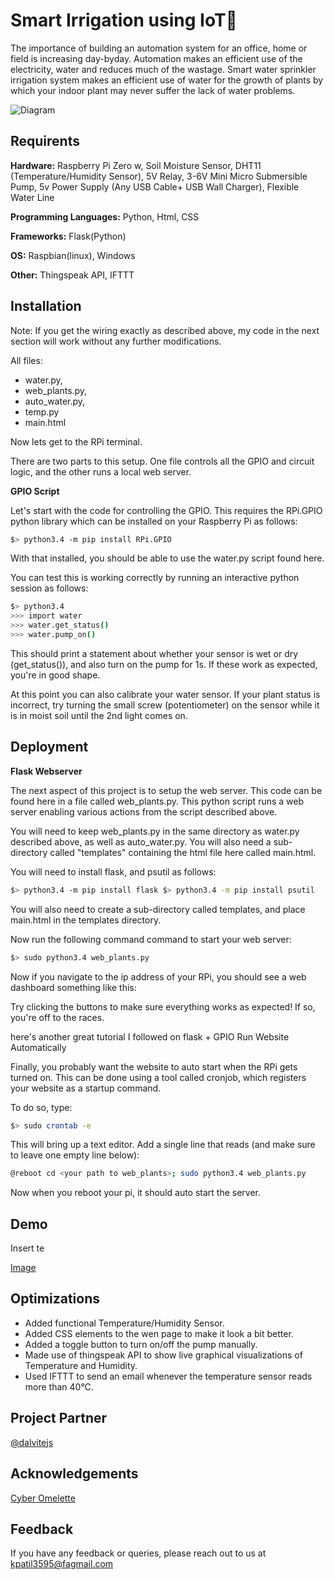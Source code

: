 # Smart Irrigation using IoT🤖

The importance of building an automation system for an office, home or field is increasing day-byday. Automation makes an efficient use of the electricity, water and reduces much of the wastage.
Smart water sprinkler irrigation system makes an efficient use of water for the growth of plants by
which your indoor plant may never suffer the lack of water problems. 

![Diagram](https://hackster.imgix.net/uploads/attachments/301554/blockdiagramofsmartgardening_okr3gYb4gg.jpg?auto=compress&w=900&h=675&fit=min&fm=jpg)
## Requirents

**Hardware:** Raspberry Pi Zero w, Soil Moisture Sensor, DHT11 (Temperature/Humidity Sensor), 5V Relay, 3-6V Mini Micro Submersible Pump, 5v Power Supply (Any USB Cable+ USB Wall Charger), Flexible Water Line

**Programming Languages:** Python, Html, CSS

**Frameworks:** Flask(Python)

**OS:** Raspbian(linux), Windows

**Other:** Thingspeak API, IFTTT
## Installation

Note: If you get the wiring exactly as described above, my code in the next section will work without any further modifications.

All files:
- water.py,
- web_plants.py,
- auto_water.py,
- temp.py
- main.html

Now lets get to the RPi terminal.

There are two parts to this setup. One file controls all the GPIO and circuit logic, and the other runs a local web server.

**GPIO Script**

Let's start with the code for controlling the GPIO. This requires the RPi.GPIO python library which can be installed on your Raspberry Pi as follows:

```bash
$> python3.4 -m pip install RPi.GPIO
```
With that installed, you should be able to use the water.py script found here.

You can test this is working correctly by running an interactive python session as follows:
```bash
$> python3.4
>>> import water
>>> water.get_status()
>>> water.pump_on()
```
This should print a statement about whether your sensor is wet or dry (get_status()), and also turn on the pump for 1s. If these work as expected, you're in good shape.

At this point you can also calibrate your water sensor. If your plant status is incorrect, try turning the small screw (potentiometer) on the sensor while it is in moist soil until the 2nd light comes on.

## Deployment

**Flask Webserver**

The next aspect of this project is to setup the web server. This code can be found here in a file called web_plants.py. This python script runs a web server enabling various actions from the script described above.

You will need to keep web_plants.py in the same directory as water.py described above, as well as auto_water.py. You will also need a sub-directory called "templates" containing the html file here called main.html.

You will need to install flask, and psutil as follows:
```bash
$> python3.4 -m pip install flask $> python3.4 -m pip install psutil
```
You will also need to create a sub-directory called templates, and place main.html in the templates directory.

Now run the following command command to start your web server:
```bash
$> sudo python3.4 web_plants.py
```
Now if you navigate to the ip address of your RPi, you should see a web dashboard something like this:

Try clicking the buttons to make sure everything works as expected! If so, you're off to the races.

here's another great tutorial I followed on flask + GPIO Run Website Automatically

Finally, you probably want the website to auto start when the RPi gets turned on. This can be done using a tool called cronjob, which registers your website as a startup command.

To do so, type:
```bash
$> sudo crontab -e
```
This will bring up a text editor. Add a single line that reads (and make sure to leave one empty line below):
```bash
@reboot cd <your path to web_plants>; sudo python3.4 web_plants.py
```    
Now when you reboot your pi, it should auto start the server.


## Demo

Insert te

[Image](https://katherineoelsner.com/)
## Optimizations

- Added functional Temperature/Humidity Sensor.
- Added CSS elements to the wen page to make it look a bit better.
- Added a toggle button to turn on/off the pump manually.
- Made use of thingspeak API to show live graphical visualizations of Temperature and Humidity.
- Used IFTTT to send an email whenever the temperature sensor reads more than 40°C. 
## Project Partner

[@dalvitejs](https://www.github.com/dalvitejs)


## Acknowledgements

[Cyber Omelette](https://www.cyber-omelette.com/2017/09/automated-plant-watering.html)

## Feedback

If you have any feedback or queries, please reach out to us at kpatil3595@fagmail.com
